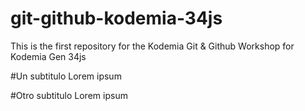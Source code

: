 # git-github-kodemia-34js
This is the first repository for the Kodemia Git &amp; Github Workshop for Kodemia Gen 34js

#Un subtitulo
Lorem ipsum

#Otro subtitulo
Lorem ipsum
